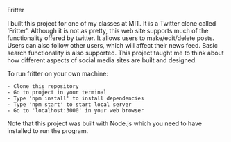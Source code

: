 Fritter

I built this project for one of my classes at MIT. It is
a Twitter clone called 'Fritter'. Although it is not as 
pretty, this web site supports much of the functionality
offered by twitter. It allows users to make/edit/delete
posts. Users can also follow other users, which will 
affect their news feed. Basic search functionality is
also supported. This project taught me to think about
how different aspects of social media sites are built
and designed.

To run fritter on your own machine:

    - Clone this repository
    - Go to project in your terminal
    - Type 'npm install' to install dependencies
    - Type 'npm start' to start local server
    - Go to 'localhost:3000' in your web browser

Note that this project was built with Node.js which you 
need to have installed to run the program.
